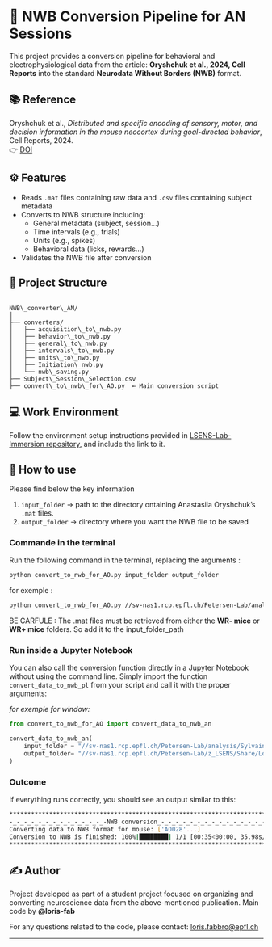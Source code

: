 
# 🧠 NWB Conversion Pipeline for AN Sessions

This project provides a conversion pipeline for behavioral and electrophysiological data from the article: **Oryshchuk et al., 2024, Cell Reports** into the standard **Neurodata Without Borders (NWB)** format.

## 📚 Reference

Oryshchuk et al., *Distributed and specific encoding of sensory, motor, and decision information in the mouse neocortex during goal-directed behavior*, Cell Reports, 2024.  
👉 [DOI](https://doi.org/10.1016/j.celrep.2023.113618)



## ⚙️ Features

- Reads `.mat` files containing raw data and `.csv` files containing subject metadata
- Converts to NWB structure including:
  - General metadata (subject, session…)
  - Time intervals (e.g., trials)
  - Units (e.g., spikes)
  - Behavioral data (licks, rewards…)
- Validates the NWB file after conversion



## 📁 Project Structure

```

NWB\_converter\_AN/
│
├── converters/
│   ├── acquisition\_to\_nwb.py
│   ├── behavior\_to\_nwb.py
│   ├── general\_to\_nwb.py
│   ├── intervals\_to\_nwb.py
│   ├── units\_to\_nwb.py
│   ├── Initiation\_nwb.py
│   └── nwb\_saving.py
├── Subject\_Session\_Selection.csv 
├── convert\_to\_nwb\_for\_AO.py  ← Main conversion script

````



## 💻 Work Environment
Follow the environment setup instructions provided in [LSENS-Lab-Immersion repository](https://github.com/loris-fab/LSENS-Lab-Immersion.git), and include the link to it.

## 🧩 How to use

Please find below the key information

1. `input_folder` → path to the directory ontaining Anastasiia Oryshchuk’s `.mat` files.
2. `output_folder` → directory where you want the NWB file to be saved


### Commande in the terminal
Run the following command in the terminal, replacing the arguments :

```bash
python convert_to_nwb_for_AO.py input_folder output_folder
```

for exemple :
```bash
python convert_to_nwb_for_AO.py //sv-nas1.rcp.epfl.ch/Petersen-Lab/analysis/Sylvain_Crochet/DATA_REPOSITORY/Oryshchuk_Spike&LFP_2024/WR- mice //sv-nas1.rcp.epfl.ch/Petersen-Lab/z_LSENS/Share/Loris_Fabbro/AO/NWB_files
```
BE CARFULE : The .mat files must be retrieved from either the **WR- mice** or **WR+ mice** folders. So add it to the input_folder_path

### Run inside a Jupyter Notebook

You can also call the conversion function directly in a Jupyter Notebook without using the command line.
Simply import the function `convert_data_to_nwb_pl` from your script and call it with the proper arguments:

*for exemple for window:* 
```python
from convert_to_nwb_for_AO import convert_data_to_nwb_an

convert_data_to_nwb_an(
    input_folder = "//sv-nas1.rcp.epfl.ch/Petersen-Lab/analysis/Sylvain_Crochet/DATA_REPOSITORY/Oryshchuk_Spike&LFP_2024/WR- mice",
    output_folder= "//sv-nas1.rcp.epfl.ch/Petersen-Lab/z_LSENS/Share/Loris_Fabbro/AO/NWB_files",
)
```
### Outcome
If everything runs correctly, you should see an output similar to this:

```bash
**************************************************************************
-_-_-_-_-_-_-_-_-_-_-_-_-_-NWB conversion_-_-_-_-_-_-_-_-_-_-_-_-_-_-_-_-
Converting data to NWB format for mouse: ['AO028'...]
Conversion to NWB is finished: 100%|████████| 1/1 [00:35<00:00, 35.98s/it]
**************************************************************************
```




## ✍️ Author

Project developed as part of a student project focused on organizing and converting neuroscience data from the above-mentioned publication.
Main code by **@loris-fab**

For any questions related to the code, please contact: loris.fabbro@epfl.ch


---
